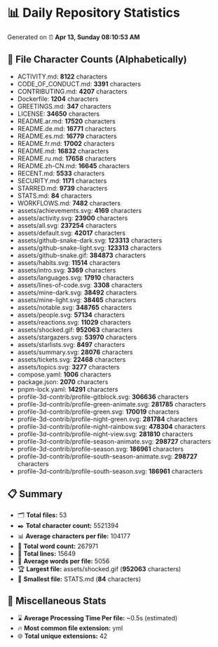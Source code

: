 # 📊 Daily Repository Statistics
Generated on ⏰ **Apr 13, Sunday 08:10:53 AM**

## 📂 File Character Counts (Alphabetically)
- ACTIVITY.md: **8122** characters
- CODE_OF_CONDUCT.md: **3391** characters
- CONTRIBUTING.md: **4207** characters
- Dockerfile: **1204** characters
- GREETINGS.md: **347** characters
- LICENSE: **34650** characters
- README.ar.md: **17520** characters
- README.de.md: **16771** characters
- README.es.md: **16779** characters
- README.fr.md: **17002** characters
- README.md: **16832** characters
- README.ru.md: **17658** characters
- README.zh-CN.md: **16645** characters
- RECENT.md: **5533** characters
- SECURITY.md: **1171** characters
- STARRED.md: **9739** characters
- STATS.md: **84** characters
- WORKFLOWS.md: **7482** characters
- assets/achievements.svg: **4169** characters
- assets/activity.svg: **23900** characters
- assets/all.svg: **237254** characters
- assets/default.svg: **42017** characters
- assets/github-snake-dark.svg: **123313** characters
- assets/github-snake-light.svg: **123313** characters
- assets/github-snake.gif: **384873** characters
- assets/habits.svg: **11514** characters
- assets/intro.svg: **3369** characters
- assets/languages.svg: **17910** characters
- assets/lines-of-code.svg: **3308** characters
- assets/mine-dark.svg: **38492** characters
- assets/mine-light.svg: **38465** characters
- assets/notable.svg: **348765** characters
- assets/people.svg: **57134** characters
- assets/reactions.svg: **11029** characters
- assets/shocked.gif: **952063** characters
- assets/stargazers.svg: **53970** characters
- assets/starlists.svg: **8497** characters
- assets/summary.svg: **28076** characters
- assets/tickets.svg: **22468** characters
- assets/topics.svg: **3277** characters
- compose.yaml: **1006** characters
- package.json: **2070** characters
- pnpm-lock.yaml: **14291** characters
- profile-3d-contrib/profile-gitblock.svg: **306636** characters
- profile-3d-contrib/profile-green-animate.svg: **281785** characters
- profile-3d-contrib/profile-green.svg: **170019** characters
- profile-3d-contrib/profile-night-green.svg: **281784** characters
- profile-3d-contrib/profile-night-rainbow.svg: **478304** characters
- profile-3d-contrib/profile-night-view.svg: **281810** characters
- profile-3d-contrib/profile-season-animate.svg: **298727** characters
- profile-3d-contrib/profile-season.svg: **186961** characters
- profile-3d-contrib/profile-south-season-animate.svg: **298727** characters
- profile-3d-contrib/profile-south-season.svg: **186961** characters

## 📋 Summary
- 🗂️ **Total files:** 53
- ✒️ **Total character count:** 5521394
- 📊 **Average characters per file:** 104177
- 📝 **Total word count:** 267971
- 🧾 **Total lines:** 15649
- 📐 **Average words per file:** 5056
- 🏆 **Largest file:** assets/shocked.gif (**952063** characters)
- 🥉 **Smallest file:** STATS.md (**84** characters)

## 🌟 Miscellaneous Stats
- ⌛ **Average Processing Time Per file:** ~0.5s (estimated)
- 🔥 **Most common file extension:** yml
- 🌐 **Total unique extensions:** 42
